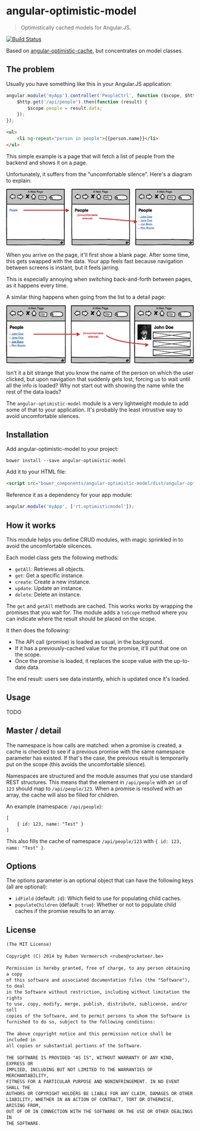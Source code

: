 # angular-optimistic-model

> Optimistically cached models for Angular.JS.

[![Build Status](https://travis-ci.org/rubenv/angular-optimistic-model.png?branch=master)](https://travis-ci.org/rubenv/angular-optimistic-model)

Based on [angular-optimistic-cache](https://github.com/rubenv/angular-optimistic-cache), but concentrates on model classes.

## The problem
Usually you have something like this in your Angular.JS application:

```js
angular.module('myApp').controller('PeopleCtrl', function ($scope, $http) {
    $http.get('/api/people').then(function (result) {
        $scope.people = result.data;
    });
});
```

```html
<ul>
    <li ng-repeat="person in people">{{person.name}}</li>
</ul>
```

This simple example is a page that will fetch a list of people from the backend and shows it on a page.

Unfortunately, it suffers from the "uncomfortable silence". Here's a diagram to explain:

![Uncomfortable silence in lists](diagrams/page-load.png)

When you arrive on the page, it'll first show a blank page. After some time, this gets swapped with the data. Your app feels fast because navigation between screens is instant, but it feels jarring.

This is especially annoying when switching back-and-forth between pages, as it happens every time.

A similar thing happens when going from the list to a detail page:

![Uncomfortable silence in lists](diagrams/master-detail.png)

Isn't it a bit strange that you know the name of the person on which the user clicked, but upon navigation that suddenly gets lost, forcing us to wait until all the info is loaded? Why not start out with showing the name while the rest of the data loads?

The `angular-optimistic-model` module is a very lightweight module to add some of that to your application. It's probably the least intrustive way to avoid uncomfortable silences.

## Installation
Add angular-optimistic-model to your project:

```
bower install --save angular-optimistic-model
```

Add it to your HTML file:

```html
<script src="bower_components/angular-optimistic-model/dist/angular-optimistic-model.min.js"></script>
```

Reference it as a dependency for your app module:

```js
angular.module('myApp', ['rt.optimisticmodel']);
```

## How it works

This module helps you define CRUD modules, with magic sprinkled in to avoid the uncomfortable silcences.

Each model class gets the following methods:

* `getAll`: Retrieves all objects.
* `get`: Get a specific instance.
* `create`: Create a new instance.
* `update`: Update an instance.
* `delete`: Delete an instance.

The `get` and `getAll` methods are cached. This works works by wrapping the promises that you wait for. The module adds a `toScope` method where you can indicate where the result should be placed on the scope.

It then does the following:

* The API call (promise) is loaded as usual, in the background.
* If it has a previously-cached value for the promise, it'll put that one on the scope.
* Once the promise is loaded, it replaces the scope value with the up-to-date data.

The end result: users see data instantly, which is updated once it's loaded.

## Usage

TODO


## Master / detail

The namespace is how calls are matched: when a promise is created, a cache is checked to see if a previous promise with the same namespace parameter has existed. If that's the case, the previous result is temporarily put on the scope (this avoids the uncomfortable silence).

Namespaces are structured and the module assumes that you use standard REST structures. This means that the element in `/api/people` with an `id` of `123` should map to `/api/people/123`. When a promise is resolved with an array, the cache will also be filled for children.

An example (namespace: `/api/people`):

```
[
    { id: 123, name: "Test" }
]
```

This also fills the cache of namespace `/api/people/123` with `{ id: 123, name: "Test" }`.

## Options

The options parameter is an optional object that can have the following keys (all are optional):

* `idField` (default: `id`): Which field to use for populating child caches.
* `populateChildren` (default: `true`): Whether or not to populate child caches if the promise results to an array.

## License 

    (The MIT License)

    Copyright (C) 2014 by Ruben Vermeersch <ruben@rocketeer.be>

    Permission is hereby granted, free of charge, to any person obtaining a copy
    of this software and associated documentation files (the "Software"), to deal
    in the Software without restriction, including without limitation the rights
    to use, copy, modify, merge, publish, distribute, sublicense, and/or sell
    copies of the Software, and to permit persons to whom the Software is
    furnished to do so, subject to the following conditions:

    The above copyright notice and this permission notice shall be included in
    all copies or substantial portions of the Software.

    THE SOFTWARE IS PROVIDED "AS IS", WITHOUT WARRANTY OF ANY KIND, EXPRESS OR
    IMPLIED, INCLUDING BUT NOT LIMITED TO THE WARRANTIES OF MERCHANTABILITY,
    FITNESS FOR A PARTICULAR PURPOSE AND NONINFRINGEMENT. IN NO EVENT SHALL THE
    AUTHORS OR COPYRIGHT HOLDERS BE LIABLE FOR ANY CLAIM, DAMAGES OR OTHER
    LIABILITY, WHETHER IN AN ACTION OF CONTRACT, TORT OR OTHERWISE, ARISING FROM,
    OUT OF OR IN CONNECTION WITH THE SOFTWARE OR THE USE OR OTHER DEALINGS IN
    THE SOFTWARE.
